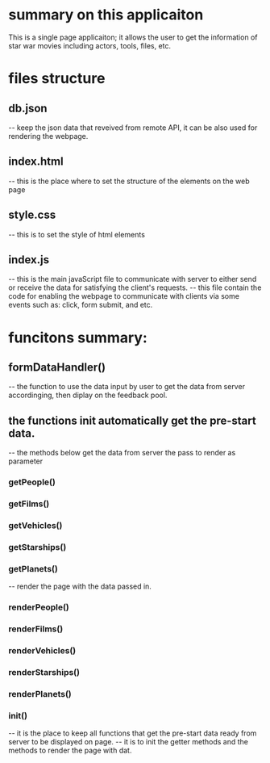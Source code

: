 # summary on this applicaiton
This is a single page applicaiton; it allows the user to get the 
information of star war movies including actors, tools, files, etc.  

# files structure
## db.json
-- keep the json data that reveived from remote API, it can be also used for rendering the webpage. 
## index.html
-- this is the place where to set the structure of the elements on the web page
## style.css
-- this is to set the style of html elements

## index.js
-- this is the main javaScript file to communicate with server to either send or receive the data for satisfying the client's requests. 
-- this file contain the code for enabling the webpage to communicate with clients via some events such as: click, form submit, and etc. 

# funcitons summary:
## formDataHandler()
-- the function to use the data input by user to get the data from server accordinging, then diplay on the feedback pool. 
## the functions init automatically get the pre-start data. 
-- the methods below get the data from server the pass to render as parameter
### getPeople()
### getFilms()
### getVehicles()
### getStarships()
### getPlanets()

-- render the page with the data passed in.
### renderPeople()
### renderFilms()
### renderVehicles()
### renderStarships()
### renderPlanets()

### init()
-- it is the place to keep all functions that get the pre-start data ready from server to be displayed on page. 
-- it is to init the getter methods and the methods to render the page with dat.  
